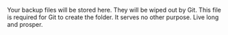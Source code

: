 Your backup files will be stored here. 
They will be wiped out by Git.
This file is required for Git to create the folder.
It serves no other purpose.
Live long and prosper.